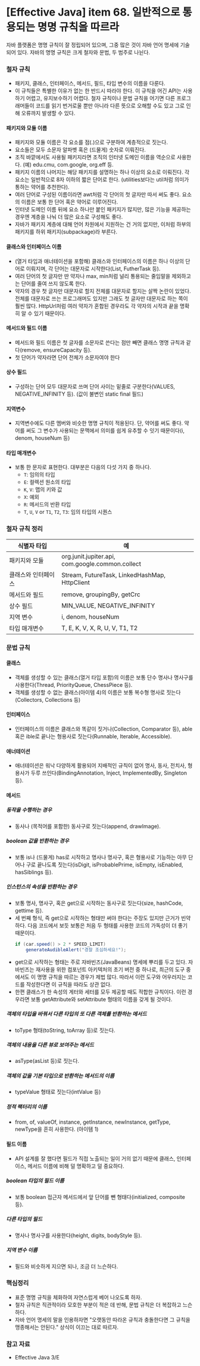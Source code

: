 # [Effective Java] item 68. 일반적으로 통용되는 명명 규칙을 따르라

자바 플랫폼은 명명 규칙이 잘 정립되어 있으며, 그중 많은 것이 자바 언어 명세에 기술되어 있다. 자바의 명명 규칙은 크게 철자와 문법, 두 범주로 나뉜다.

### 철자 규칙
- 패키지, 클래스, 인터페이스, 메서드, 필드, 타입 변수의 이름을 다룬다.
- 이 규칙들은 특별한 이유가 없는 한 반드시 따라야 한다. 이 규칙을 어긴 API는 사용하기 어렵고, 유지보수하기 어렵다. 철자 규칙이나 문법 규칙을 어기면 다른 프로그래머들이 코드를 읽기 번거로울 뿐만 아니라 다른 뜻으로 오해할 수도 있고 그로 인해 오류까지 발생할 수 있다.

#### 패키지와 모듈 이름
- 패키지와 모듈 이름은 각 요소를 점(.)으로 구분하여 계층적으로 짓는다.
- 요소들은 모두 소문자 알파벳 혹은 (드물게) 숫자로 이뤄진다.
- 조직 바깥에서도 사용될 패키지라면 조직의 인터넷 도메인 이름을 역순으로 사용한다. (예) edu.cmu, com.google, org.eff 등.
- 패키지 이름의 나머지는 해당 패키지를 설명하는 하나 이상의 요소로 이뤄진다. 각 요소는 일반적으로 8자 이하의 짧은 단어로 한다. (utilities보다는 util처럼 의미가 통하는 약어를 추천한다).
- 여러 단어로 구성된 이름이라면 awt처럼 각 단어의 첫 글자만 따서 써도 좋다. 요소의 이름은 보통 한 단어 혹은 약어로 이루어진다.
- 인터넷 도메인 이름 뒤에 요소 하나만 붙인 패키지가 많지만, 많은 기능을 제공하는 경우엔 계층을 나눠 더 많은 요소로 구성해도 좋다.
- 자바가 패키지 계층에 대해 언어 차원에서 지원하는 건 거의 없지만, 이처럼 하부의 패키지를 하위 패키지(subpackage)라 부른다.

#### 클래스와 인터페이스 이름
- (열거 타입과 애너테이션을 포함해) 클래스와 인터페이스의 이름은 하나 이상의 단어로 이뤄지며, 각 단어는 대문자로 시작한다(List, FutherTask 등). 
- 여러 단어의 첫 글자만 딴 약자나 max, min처럼 널리 통용되는 줄임말을 제외하고는 단어를 줄여 쓰지 않도록 한다.
- 약자의 경우 첫 글자만 대문자로 할지 전체를 대문자로 할지는 살짝 논란이 있었다. 전체를 대문자로 쓰는 프로그래머도 있지만 그래도 첫 글자만 대문자로 하는 쪽이 훨씬 많다. HttpUrl처럼 여러 약자가 혼합된 경우라도 각 약자의 시작과 끝을 명확히 알 수 있기 때문이다.

#### 메서드와 필드 이름
- 메서드와 필드 이름은 첫 글자를 소문자로 쓴다는 점만 빼면 클래스 명명 규칙과 같다(remove, ensureCapacity 등).
- 첫 단어가 약자라면 단어 전체가 소문자여야 한다

#### 상수 필드
- 구성하는 단어 모두 대문자로 쓰며 단어 사이는 밑줄로 구분한다(VALUES, NEGATIVE_INFINITY 등). (값이 불변인 static final 필드)

#### 지역변수
- 지역변수에도 다른 멤버와 비슷한 명명 규칙이 적용된다. 단, 약어를 써도 좋다. 약어를 써도 그 변수가 사용되는 문맥에서 의미를 쉽게 유추할 수 잇기 때문이다(i, denom, houseNum 등)

#### 타입 매개변수
- 보통 한 문자로 표현한다. 대부분은 다음의 다섯 가지 중 하나다.
    - `T`: 임의의 타입
    - `E`: 컬렉션 원소의 타입
    - `K`, `V`: 맵의 키와 값
    - `X`: 예외
    - `R`: 메서드의 반환 타입
    - `T`, `U`, `V` or `T1`, `T2`, `T3`: 임의 타입의 시퀀스

### 철자 규칙 정리
| 식별자 타입 | 예 |
| - | - |
| 패키지와 모듈 | org.junit.jupiter.api, com.google.common.collect |
| 클래스와 인터페이스 | Stream, FutureTask, LinkedHashMap, HttpClient |
| 메서드와 필드 | remove, groupingBy, getCrc |
| 상수 필드 | MIN_VALUE, NEGATIVE_INFINITY |
| 지역 변수 | i, denom, houseNum |
| 타입 매개변수 | T, E, K, V, X, R, U, V, T1, T2 |

### 문법 규칙

#### 클래스
- 객체를 생성할 수 있는 클래스(열거 타입 포함)의 이름은 보통 단수 명사나 명사구를 사용한다(Thread, PriorityQueue, ChessPiece 등). 
- 객체를 생성할 수 없는 클래스(아이템 4)의 이름은 보통 복수형 명사로 짓는다(Collectors, Collections  등)

#### 인터페이스
- 인터페이스의 이름은 클래스와 똑같이 짓거나(Collection, Comparator 등), able 혹은 ible로 끝나는 형용사로 짓는다(Runnable, Iterable, Accessible).

#### 애너테이션
- 애너테이션은 워낙 다양하게 활용되어 지배적인 규칙이 없어 명사, 동사, 전치사, 형용사가 두루 쓰인다(BindingAnnotation, Inject, ImplementedBy, Singleton 등).

#### 메서드
##### 동작을 수행하는 경우
- 동사나 (목적어를 포함한) 동사구로 짓는다(append, drawImage). 
##### boolean 값을 반환하는 경우
- 보통 is나 (드물게) has로 시작하고 명사나 명사구, 혹은 형용사로 기능하는 아무 단어나 구로 끝나도록 짓는다(isDigit, isProbablePrime, isEmpty, isEnabled, hasSiblings 등).
##### 인스턴스의 속성을 반환하는 경우
- 보통 명사, 명사구, 혹은 get으로 시작하는 동사구로 짓는다(size, hashCode, gettime 등).
- 세 번째 형식, 즉 get으로 시작하는 형태만 써야 한다는 주장도 있지만 근거가 빈약하다. 다음 코드에서 보듯 보통은 처음 두 형태를 사용한 코드의 가독성이 더 좋기 때문이다.
    ```java
    if (car.speed() > 2 * SPEED_LIMIT)
        generateAudibleAlert("경찰 조심하세요!");
    ```
- get으로 시작하는 형태는 주로 자바빈즈(JavaBeans) 명세에 뿌리를 두고 있다. 자바빈즈는 재사용을 위한 컴포넌트 아키텍처의 초기 버전 중 하나로, 최근의 도구 중에서도 이 명명 규칙을 따르는 경우가 제법 많다. 따라서 이런 도구와 어우러지는 코드를 작성한다면 이 규칙을 따라도 상관 없다.
- 한편 클래스가 한 속성의 게터와 세터를 모두 제공할 때도 적합한 규칙이다. 이런 경우라면 보통 getAttribute와 setAttribute 형태의 이름을 갖게 될 것이다.

##### 객체의 타입을 바꿔서 다른 타입의 또 다른 객체를 반환하는 메서드
- toType 형태(toString, toArray 등)로 짓는다.

##### 객체의 내용을 다른 뷰로 보여주는 메서드
- asType(asList 등)로 짓는다.

##### 객체의 값을 기본 타입으로 반환하는 메서드의 이름
- typeValue 형태로 짓는다(intValue 등)

##### 정적 팩터리의 이름
- from, of, valueOf, instance, getInstance, newInstance, getType, newType을 흔히 사용한다. (아이템 1)

#### 필드 이름
- API 설계를 잘 했다면 필드가 직접 노출되는 일이 거의 없기 때문에 클래스, 인터페이스, 메서드 이름에 비해 덜 명확하고 덜 중요하다.

##### boolean 타입의 필드 이름
- 보통 boolean 접근자 메서드에서 앞 단어를 뺀 형태다(initialized, composite 등).

##### 다른 타입의 필드
- 명사나 명사구를 사용한다(height, digits, bodyStyle 등).

##### 지역 변수 이름
- 필드와 비슷하게 지으면 되나, 조금 더 느슨하다.

### 핵심정리
- 표준 명명 규칙을 체화하여 자연스럽게 베어 나오도록 하자.
- 철자 규칙은 직관적이라 모호한 부분이 적은 데 반해, 문법 규칙은 더 복잡하고 느슨하다.
- 자바 언어 명세의 말을 인용하자면 "오랫동안 따라온 규칙과 충돌한다면 그 규칙을 맹종해서는 안된다." 상식이 이끄는 대로 따르자.

### 참고 자료
- Effective Java 3/E